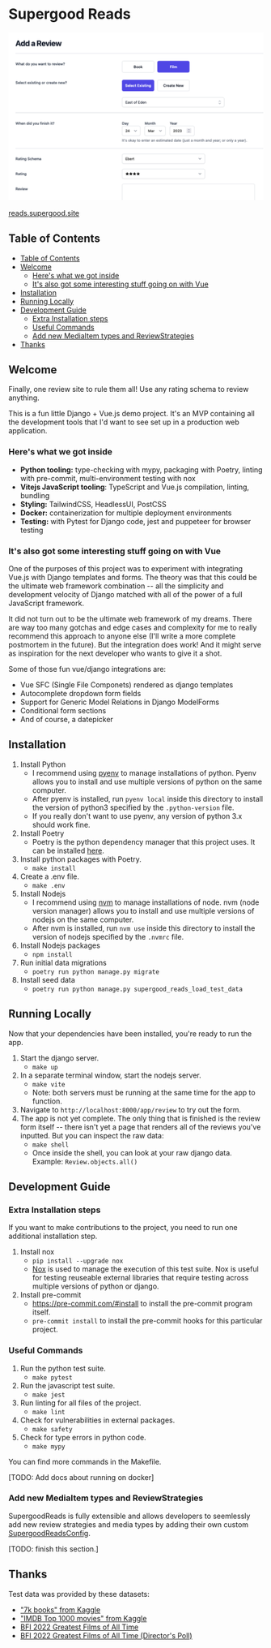 # Supergood Reads

<p align="left">
  <img src="./docs/app.png" width="600">
</p>

[reads.supergood.site](https://reads.supergood.site)

## Table of Contents
- [Table of Contents](#table-of-contents)
- [Welcome](#welcome)
  - [Here's what we got inside](#heres-what-we-got-inside)
  - [It's also got some interesting stuff going on with Vue](#its-also-got-some-interesting-stuff-going-on-with-vue)
- [Installation](#installation)
- [Running Locally](#running-locally)
- [Development Guide](#development-guide)
  - [Extra Installation steps](#extra-installation-steps)
  - [Useful Commands](#useful-commands)
  - [Add new MediaItem types and ReviewStrategies](#add-new-mediaitem-types-and-reviewstrategies)
- [Thanks](#thanks)

## Welcome

Finally, one review site to rule them all! Use any rating schema to review anything.

This is a fun little Django + Vue.js demo project. It's an MVP containing all the development tools that I'd want to see set up in a production web application.

### Here's what we got inside

- **Python tooling:** type-checking with mypy, packaging with Poetry, linting with pre-commit, multi-environment testing with nox
- **Vitejs JavaScript tooling**: TypeScript and Vue.js compilation, linting, bundling
- **Styling:** TailwindCSS, HeadlessUI, PostCSS
- **Docker:** containerization for multiple deployment environments
- **Testing:** with Pytest for Django code, jest and puppeteer for browser testing

### It's also got some interesting stuff going on with Vue

One of the purposes of this project was to experiment with integrating Vue.js with Django templates and forms. The theory was that this could be the ultimate web framework combination -- all the simplicity and development velocity of Django matched with all of the power of a full JavaScript framework.

It did not turn out to be the ultimate web framework of my dreams. There are way too many gotchas and edge cases and complexity for me to really recommend this approach to anyone else (I'll write a more complete postmortem in the future). But the integration does work! And it might serve as inspiration for the next developer who wants to give it a shot.

Some of those fun vue/django integrations are:

- Vue SFC (Single File Componets) rendered as django templates
- Autocomplete dropdown form fields
- Support for Generic Model Relations in Django ModelForms
- Conditional form sections
- And of course, a datepicker

## Installation
1. Install Python
   - I recommend using [pyenv](https://github.com/pyenv/pyenv) to manage installations of python. Pyenv allows you to install and use multiple versions of python on the same computer.
   - After pyenv is installed, run `pyenv local` inside this directory to install the version of python3 specified by the `.python-version` file.
   - If you really don't want to use pyenv, any version of python 3.x should work fine.
2. Install Poetry
   - Poetry is the python dependency manager that this project uses. It can be installed [here](https://python-poetry.org/).
3. Install python packages with Poetry.
   - `make install`
4. Create a .env file.
   - `make .env`
5. Install Nodejs
   - I recommend using [nvm](https://github.com/nvm-sh/nvm) to manage installations of node. nvm (node version manager) allows you to install and use multiple versions of nodejs on the same computer.
   - After nvm is installed, run `nvm use` inside this directory to install the version of nodejs specified by the `.nvmrc` file.
7. Install Nodejs packages
   - `npm install`
8. Run initial data migrations
   - `poetry run python manage.py migrate`
9. Install seed data
   - `poetry run python manage.py supergood_reads_load_test_data`

## Running Locally
Now that your dependencies have been installed, you're ready to run the app.

1. Start the django server.
   - `make up`
2. In a separate terminal window, start the nodejs server.
   - `make vite`
   - Note: both servers must be running at the same time for the app to function.
3. Navigate to `http://localhost:8000/app/review` to try out the form.
4. The app is not yet complete. The only thing that is finished is the review form itself -- there isn't yet a page that renders all of the reviews you've inputted. But you can inspect the raw data:
   - `make shell`
   - Once inside the shell, you can look at your raw django data. Example: `Review.objects.all()`

## Development Guide

### Extra Installation steps

If you want to make contributions to the project, you need to run one additional installation step.

1. Install nox
   - `pip install --upgrade nox`
   - [Nox](https://nox.thea.codes/en/stable/index.html) is used to manage the execution of this test suite. Nox is useful for testing reuseable external libraries that require testing across multiple versions of python or django.
2. Install pre-commit
   - https://pre-commit.com/#install to install the pre-commit program itself.
   - `pre-commit install` to install the pre-commit hooks for this particular project.

### Useful Commands

1. Run the python test suite.
   - `make pytest`
2. Run the javascript test suite.
   - `make jest`
3. Run linting for all files of the project.
   - `make lint`
4. Check for vulnerabilities in external packages.
   - `make safety`
5. Check for type errors in python code.
   - `make mypy`

You can find more commands in the Makefile.

[TODO: Add docs about running on docker]

### Add new MediaItem types and ReviewStrategies

SupergoodReads is fully extensible and allows developers to seemlessly add new review strategies and media types by adding their own custom [SupergoodReadsConfig](./supergood_reads/utils/engine.py).

[TODO: finish this section.]

## Thanks

Test data was provided by these datasets:
- ["7k books" from Kaggle](https://www.kaggle.com/datasets/dylanjcastillo/7k-books-with-metadata)
- ["IMDB Top 1000 movies" from Kaggle](https://www.kaggle.com/datasets/arthurchongg/imdb-top-1000-movies)
- [BFI 2022 Greatest Films of All Time](https://www.bfi.org.uk/sight-and-sound/greatest-films-all-time)
- [BFI 2022 Greatest Films of All Time (Director's Poll)](https://www.bfi.org.uk/sight-and-sound/directors-100-greatest-films-all-time)
